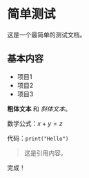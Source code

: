# 简单测试

这是一个最简单的测试文档。

## 基本内容

- 项目1
- 项目2
- 项目3

**粗体文本** 和 *斜体文本*。

数学公式：$x + y = z$

代码：`print("Hello")`

> 这是引用内容。

完成！
